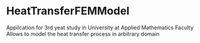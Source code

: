 # HeatTransferFEMModel
Appilcation for 3rd yeat study in University at Applied Mathematics Faculty
Allows to model the heat transfer process in arbitrary domain
